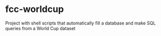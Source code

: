 # fcc-worldcup
Project with shell scripts that automatically fill a database and make SQL queries from a World Cup dataset
